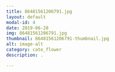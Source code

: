 ```yaml
---
title: 86481561206791.jpg
layout: default
modal-id: 4
date: 2019-06-28
img: 86481561206791.jpg
thumbnail: 86481561206791-thumbnail.jpg
alt: image-alt
category: cate_flower
description: .

---
```


